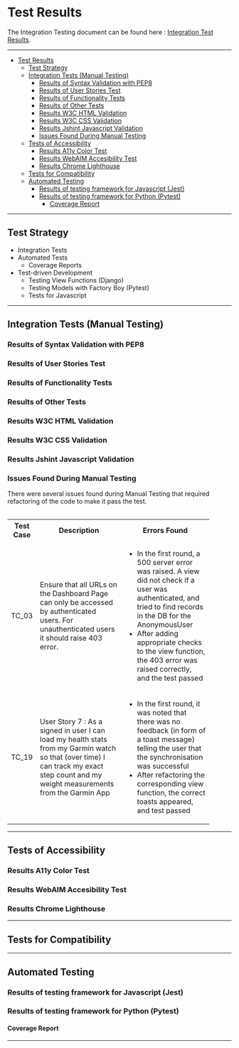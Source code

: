 # Test Results

The Integration Testing document can be found here : [ Integration Test Results](/assets/testing/integration-test.numbers).

---

- [Test Results](#test-results)
  - [Test Strategy](#test-strategy)
  - [Integration Tests (Manual Testing)](#integration-tests-manual-testing)
    - [Results of Syntax Validation with PEP8](#results-of-syntax-validation-with-pep8)
    - [Results of User Stories Test](#results-of-user-stories-test)
    - [Results of Functionality Tests](#results-of-functionality-tests)
    - [Results of Other Tests](#results-of-other-tests)
    - [Results W3C HTML Validation](#results-w3c-html-validation)
    - [Results W3C CSS Validation](#results-w3c-css-validation)
    - [Results Jshint Javascript Validation](#results-jshint-javascript-validation)
    - [Issues Found During Manual Testing](#issues-found-during-manual-testing)
  - [Tests of Accessibility](#tests-of-accessibility)
    - [Results A11y Color Test](#results-a11y-color-test)
    - [Results WebAIM Accesibility Test](#results-webaim-accesibility-test)
    - [Results Chrome Lighthouse](#results-chrome-lighthouse)
  - [Tests for Compatibility](#tests-for-compatibility)
  - [Automated Testing](#automated-testing)
    - [Results of testing framework for Javascript (Jest)](#results-of-testing-framework-for-javascript-jest)
    - [Results of testing framework for Python (Pytest)](#results-of-testing-framework-for-python-pytest)
      - [Coverage Report](#coverage-report)

---

## Test Strategy

- Integration Tests
- Automated Tests
  - Coverage Reports
- Test-driven Development
  - Testing View Functions (Django)
  - Testing Models with Factory Boy (Pytest)
  - Tests for Javascript

---

## Integration Tests (Manual Testing)

<table>

### Results of Syntax Validation with PEP8

### Results of User Stories Test

### Results of Functionality Tests

### Results of Other Tests

### Results W3C HTML Validation

### Results W3C CSS Validation

### Results Jshint Javascript Validation

### Issues Found During Manual Testing

There were several issues found during Manual Testing that required refactoring of the code to make it pass the test.

<table style="width:90%">
    <tr>
        <th style="text-align:center"> Test Case</th>
        <th style="width:45%"> Description </th>
        <th style="width:45%"> Errors Found  </th>
    </tr>
    <tr>
      <td style="text-align:center"> TC_03 </td>
      <td> Ensure that all URLs on the Dashboard Page can only be accessed by authenticated users. For unauthenticated users it should raise 403 error.  </td>
      <td> 
         <ul>
            <li> In the first round, a 500 server error was raised. A view did not check if a user was authenticated, and tried to find records in the DB for the AnonymousUser </li>
            <li> After adding appropriate checks to the view function, the 403 error was raised correctly, and the test passed </li>
         </ul>
     </td>
     </tr>
     <tr>
      <td style="text-align:center"> TC_19  </td>
      <td> User Story 7 : As a signed in user I can load my health stats from my Garmin watch so that (over time) I can track my exact step count and my weight measurements from the Garmin App </td>
      <td> 
         <ul>
            <li> In the first round, it was noted that there was no feedback (in form of a toast message) telling the user that the synchronisation was successful </li>
            <li> After refactoring the corresponding view function, the correct toasts appeared, and test passed
            </li>
         </ul>
     </td>
    </tr>
 </table>

---

## Tests of Accessibility

### Results A11y Color Test

### Results WebAIM Accesibility Test

### Results Chrome Lighthouse

---

## Tests for Compatibility

---

## Automated Testing

### Results of testing framework for Javascript (Jest)

### Results of testing framework for Python (Pytest)

#### Coverage Report

---
